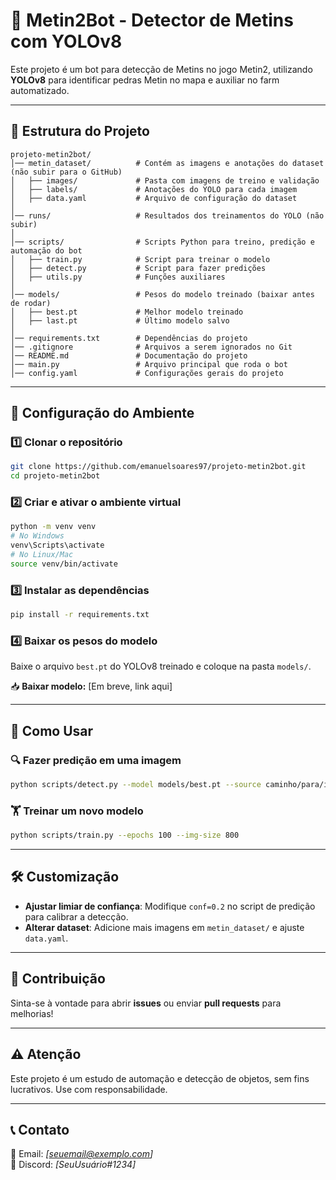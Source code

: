 # 📌 Metin2Bot - Detector de Metins com YOLOv8

Este projeto é um bot para detecção de Metins no jogo Metin2, utilizando **YOLOv8** para identificar pedras Metin no mapa e auxiliar no farm automatizado.

---
## 📁 Estrutura do Projeto
```
projeto-metin2bot/
│── metin_dataset/          # Contém as imagens e anotações do dataset (não subir para o GitHub)
│   ├── images/             # Pasta com imagens de treino e validação
│   ├── labels/             # Anotações do YOLO para cada imagem
│   ├── data.yaml           # Arquivo de configuração do dataset
│
│── runs/                   # Resultados dos treinamentos do YOLO (não subir)
│
│── scripts/                # Scripts Python para treino, predição e automação do bot
│   ├── train.py            # Script para treinar o modelo
│   ├── detect.py           # Script para fazer predições
│   ├── utils.py            # Funções auxiliares
│
│── models/                 # Pesos do modelo treinado (baixar antes de rodar)
│   ├── best.pt             # Melhor modelo treinado
│   ├── last.pt             # Último modelo salvo
│
│── requirements.txt        # Dependências do projeto
│── .gitignore              # Arquivos a serem ignorados no Git
│── README.md               # Documentação do projeto
│── main.py                 # Arquivo principal que roda o bot
│── config.yaml             # Configurações gerais do projeto
```

---
## 🔧 **Configuração do Ambiente**

### 1️⃣ **Clonar o repositório**
```bash
git clone https://github.com/emanuelsoares97/projeto-metin2bot.git
cd projeto-metin2bot
```

### 2️⃣ **Criar e ativar o ambiente virtual**
```bash
python -m venv venv
# No Windows
venv\Scripts\activate
# No Linux/Mac
source venv/bin/activate
```

### 3️⃣ **Instalar as dependências**
```bash
pip install -r requirements.txt
```

### 4️⃣ **Baixar os pesos do modelo**
Baixe o arquivo `best.pt` do YOLOv8 treinado e coloque na pasta `models/`.

📥 **Baixar modelo:** [Em breve, link aqui]

---
## 🚀 **Como Usar**

### 🔍 **Fazer predição em uma imagem**
```bash
python scripts/detect.py --model models/best.pt --source caminho/para/imagem.png
```

### 🏋️ **Treinar um novo modelo**
```bash
python scripts/train.py --epochs 100 --img-size 800
```

---
## 🛠 **Customização**
- **Ajustar limiar de confiança**: Modifique `conf=0.2` no script de predição para calibrar a detecção.
- **Alterar dataset**: Adicione mais imagens em `metin_dataset/` e ajuste `data.yaml`.

---
## 📌 **Contribuição**
Sinta-se à vontade para abrir **issues** ou enviar **pull requests** para melhorias!

---
## ⚠️ **Atenção**
Este projeto é um estudo de automação e detecção de objetos, sem fins lucrativos. Use com responsabilidade.

---
## 📞 **Contato**
📧 Email: _[seuemail@exemplo.com]_  
💬 Discord: _[SeuUsuário#1234]_


